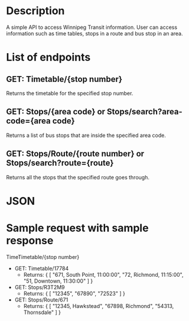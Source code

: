# Description
A simple API to access Winnipeg Transit information. User can access information such as time tables, stops in a route and bus stop in an area. 

# List of endpoints
## GET: Timetable/{stop number}
Returns the timetable for the specified stop number. 

## GET: Stops/{area code} or Stops/search?area-code={area code}
Returns a list of bus stops that are inside the specified area code.

## GET: Stops/Route/{route number} or Stops/search?route={route}
Returns all the stops that the specified route goes through.


# JSON

# Sample request with sample response
TimeTimetable/{stop number}
- GET: Timetable/17784
    - Returns: 
    {
        [
            "671, South Point, 11:00:00",
            "72, Richmond, 11:15:00",
            "51, Downtown, 11:30:00" 
        ]
    }
- GET: Stops/R3T2M9
    - Returns:
    {
        [
            "12345",
            "67890",
            "72523"
        ]
    }
- GET: Stops/Route/671
    - Returns:
    {
        [
            "12345, Hawkstead",
            "67898, Richmond",
            "54313, Thornsdale"
        ]
    }

